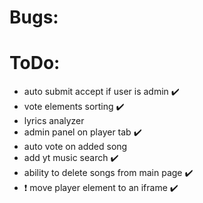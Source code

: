 # Bugs:

# ToDo:

* auto submit accept if user is admin ✔️
* vote elements sorting ✔️
* lyrics analyzer
* admin panel on player tab ✔️
* auto vote on added song
* add yt music search ✔️
* ability to delete songs from main page ✔️
* ❗ move player element to an iframe ✔️
